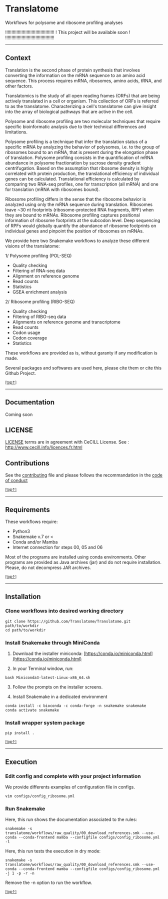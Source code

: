 # Translatome
Workflows for polysome and ribosome profiling analyses

!!!!!!!!!!!!!!!!!!!!!!!!!!!!!!!!!!!!!!!
! This project will be available soon !
!!!!!!!!!!!!!!!!!!!!!!!!!!!!!!!!!!!!!!!

----------------------------------------------------
## Context
Translation is the second phase of protein synthesis that involves converting the information on the mRNA sequence to an amino acid sequence. 
This process requires mRNA, ribosomes, amino acids, tRNA, and other factors.

Translatomics is the study of all open reading frames (ORFs) that are being actively translated in a cell or organism. 
This collection of ORFs is referred to as the translatome. 
Characterizing a cell's translatome can give insight into the array of biological pathways that are active in the cell.

Polysome and ribosome profiling are two molecular techniques that require specific bioinformatic analysis due to their technical differences and limitations.

Polysome profiling is a technique that infer the translation status of a specific mRNA by analyzing the behavior of polysomes, i.e. to the group of ribosomes bound to an mRNA, that is present during the elongation phase of translation.
Polysome profiling consists in the quantification of mRNA abundance in polysome fractionation by sucrose density gradient centrifugation. 
Based on the assumption that ribosome density is highly correlated with protein production, the translational efficiency of individual genes can be calculated.
Translational efficiency is calculated by comparing two RNA-seq profiles, one for transcription (all mRNA) and one for translation (mRNA with ribosomes bound). 

Ribosome profiling differs in the sense that the ribosome behavior is analyzed using only the mRNA sequence during translation.
Ribosomes leave ~30 nt footprints (ribosome-protected RNA fragments, RPF) when they are bound to mRNAs.
Ribosome profiling captures positional information of ribosome footprints at the subcodon level.
Deep sequencing of RPFs would globally quantify the abundance of ribosome footprints on individual genes and pinpoint the position of ribosomes on mRNAs.

We provide here two Snakemake workflows to analyze these different visions of the translatome:

1/ Polysome profiling (POL-SEQ)
- Quality checking
- Filtering of RNA-seq data
- Alignment on reference genome
- Read counts
- Statistics
- GSEA enrichment analysis

2/ Ribosome profiling (RIBO-SEQ)
- Quality checking
- Filtering of RIBO-seq data
- Alignments on reference genome and transcriptome
- Read counts
- Codon usage
- Codon coverage
- Statistics

These workflows are provided as is, without garanty if any modification is made.

Several packages and softwares are used here, please cite them or cite this Github Project.

[<small>[top↑]</small>](#)

------------------------------------------------------
## Documentation
Coming soon

## LICENSE
[LICENSE](https://github.com/Translatome/Translatome/blob/master/LICENSE.md) terms are in agreement with CeCILL License.
See : http://www.cecill.info/licences.fr.html

## Contributions
See the [contributing](https://github.com/Translatome/Translatome/blob/master/CONTRIBUTING.md) file and please follows the recommandation in the [code of conduct](https://github.com/Translatome/Translatome/blob/master/CODE_OF_CONDUCT.md)

[<small>[top↑]</small>](#)

-------------------------------------------------------
## Requirements

These workflows require:
- Python3
- Snakemake v.7 or <
- Conda and/or Mamba
- Internet connection for steps 00, 05 and 06

Most of the programs are installed using conda environments.
Other programs are provided as Java archives (jar) and do not require installation.
Please, do not decompress JAR archives.

[<small>[top↑]</small>](#)

-------------------------------------------------------
## Installation

### Clone workflows into desired working directory
```shell
git clone https://github.com/Translatome/Translatome.git path/to/workdir
cd path/to/workdir
```

### Install Snakemake through MiniConda

1. Download the installer miniconda: [https://conda.io/miniconda.html](https://conda.io/miniconda.html)

2. In your Terminal window, run:
```shell
bash Miniconda3-latest-Linux-x86_64.sh
```
3. Follow the prompts on the installer screens.

4. Install Snakemake in a dedicated environment
```shell
conda install -c bioconda -c conda-forge -n snakemake snakemake
conda activate snakemake
```

### Install wrapper system package
```shell
pip install .
```
[<small>[top↑]</small>](#)

-------------------------------------------------------
## Execution

### Edit config and complete with your project information
We provide differents examples of configuration file in configs.
```shell
vim configs/config_ribosome.yml
```

### Run Snakemake
Here, this run shows the documentation associated to the rules:
```shell
snakemake -s translatome/workflows/raw_quality/00_download_references.smk --use-conda --conda-frontend mamba --configfile configs/config_ribosome.yml -l
```

Here, this run tests the execution in dry mode:
```shell
snakemake -s translatome/workflows/raw_quality/00_download_references.smk --use-conda --conda-frontend mamba --configfile configs/config_ribosome.yml -j 1 -p -r -n
```
Remove the -n option to run the workflow.

[<small>[top↑]</small>](#)
